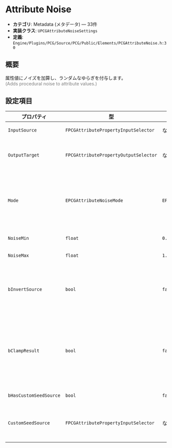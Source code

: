 # Attribute Noise

- **カテゴリ**: Metadata (メタデータ) — 33件
- **実装クラス**: `UPCGAttributeNoiseSettings`
- **定義**: `Engine/Plugins/PCG/Source/PCG/Public/Elements/PCGAttributeNoise.h:30`

## 概要

属性値にノイズを加算し、ランダムなゆらぎを付与します。<br><span style='color:gray'>(Adds procedural noise to attribute values.)</span>

## 設定項目


| プロパティ | 型 | 初期値 | 説明 |
| --- | --- | --- | --- |
| `InputSource` | `FPCGAttributePropertyInputSelector` | なし | ノイズを適用する元の属性。 |
| `OutputTarget` | `FPCGAttributePropertyOutputSelector` | なし | ノイズ適用後の値を書き込む先。未指定の場合は元属性を上書きします。 |
| `Mode` | `EPCGAttributeNoiseMode` | `EPCGAttributeNoiseMode::Set` | ノイズをどのように合成するか（上書き・加算・乗算など）を選びます。<br><span style='color:gray'>(Attribute = (Original op Noise), Noise in [NoiseMin, NoiseMax])</span> |
| `NoiseMin` | `float` | `0.f` | 生成するノイズ値の下限。 |
| `NoiseMax` | `float` | `1.f` | 生成するノイズ値の上限。 |
| `bInvertSource` | `bool` | `false` | ノイズ適用前に属性値を 1−値 に反転します。<br><span style='color:gray'>(Attribute = 1 - Attribute before applying the operation)</span> |
| `bClampResult` | `bool` | `false` | 結果を 0〜1 にクランプします。密度にノイズを適用する場合は自動的に有効化されます。<br><span style='color:gray'>(Clamp the result between 0 and 1. Always applied if we apply noise to the density.)</span> |
| `bHasCustomSeedSource` | `bool` | `false` | 属性からカスタムシードを読み出すか。 |
| `CustomSeedSource` | `FPCGAttributePropertyInputSelector` | なし | シードを提供する属性。`bHasCustomSeedSource` が true のときに使用します。 |
